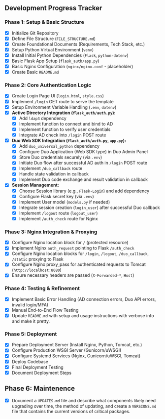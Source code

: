 ## Development Progress Tracker

### Phase 1: Setup & Basic Structure
- [X] Initialize Git Repository
- [X] Define File Structure (`FILE_STRUCTURE.md`)
- [X] Create Foundational Documents (Requirements, Tech Stack, etc.)
- [X] Setup Python Virtual Environment (`venv`)
- [X] Install Initial Python Dependencies (`Flask`, `python-dotenv`)
- [X] Basic Flask App Setup (`flask_auth/app.py`)
- [X] Basic Nginx Configuration (`nginx/nginx.conf` - placeholder)
- [X] Create Basic `README.md`

### Phase 2: Core Authentication Logic
- [X] Create Login Page UI (`login.html`, `style.css`)
- [X] Implement `/login` GET route to serve the template
- [X] Setup Environment Variable Handling (`.env`, `dotenv`)
- [X] **Active Directory Integration (`flask_auth/auth.py`):**
    - [X] Add `ldap3` dependency
    - [X] Implement function to connect and bind to AD
    - [X] Implement function to verify user credentials
    - [X] Integrate AD check into `/login` POST route
- [X] **Duo Web SDK Integration (`flask_auth/auth.py`, `app.py`):**
    - [X] Add `duo_universal_python` dependency
    - [X] Configure Duo Application (Web SDK type) in Duo Admin Panel
    - [X] Store Duo credentials securely (via `.env`)
    - [X] Initiate Duo flow after successful AD auth in `/login` POST route
    - [X] Implement `/duo_callback` route
    - [X] Handle state validation in callback
    - [X] Implement Duo code exchange and result validation in callback
- [X] **Session Management:**
    - [X] Choose Session library (e.g., `Flask-Login`) and add dependency
    - [X] Configure Flask secret key (via `.env`)
    - [X] Implement User model (`models.py` if needed)
    - [X] Integrate session creation (`login_user`) after successful Duo callback
    - [X] Implement `/logout` route (`logout_user`)
    - [X] Implement `/auth_check` route for Nginx

### Phase 3: Nginx Integration & Proxying
- [X] Configure Nginx location block for `/` (protected resource)
- [X] Implement Nginx `auth_request` pointing to Flask `/auth_check`
- [X] Configure Nginx location blocks for `/login`, `/logout`, `/duo_callback`, `/static` proxying to Flask
- [X] Configure Nginx proxy_pass for authenticated requests to Tomcat (`http://localhost:8080`)
- [X] Ensure necessary headers are passed (`X-Forwarded-*`, `Host`)

### Phase 4: Testing & Refinement
- [X] Implement Basic Error Handling (AD connection errors, Duo API errors, invalid login/MFA)
- [X] Manual End-to-End Flow Testing
- [X] Update `README.md` with setup and usage instructions with verbose info and make it pretty.

### Phase 5: Deployment
- [X] Prepare Deployment Server (Install Nginx, Python, Tomcat, etc.)
- [X] Configure Production WSGI Server (Gunicorn/uWSGI)
- [X] Configure Systemd Services (Nginx, Gunicorn/uWSGI, Tomcat)
- [X] Deploy Codebase
- [X] Final Deployment Testing
- [X] Document Deployment Steps

## Phase 6: Maintenence
- [X] Document a `UPDATES.md` file and describe what components likely need upgrading over time, the method of updating, and create a `VERSIONS.md` file that contains the current versions of critical packages.